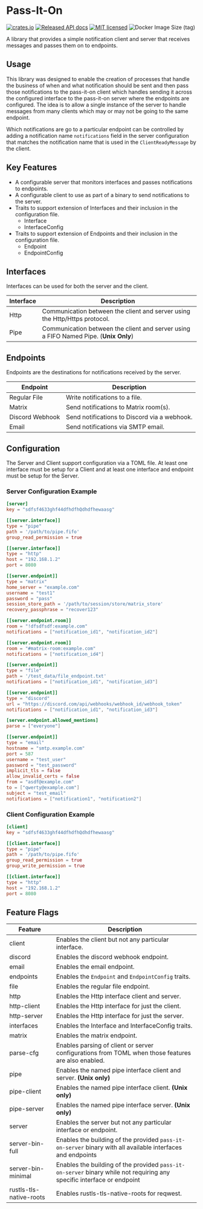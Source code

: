 # Pass-It-On
[![crates.io](https://img.shields.io/crates/v/pass-it-on)](https://crates.io/crates/pass-it-on)
[![Released API docs](https://docs.rs/pass-it-on/badge.svg)](https://docs.rs/pass-it-on/)
[![MIT licensed](https://img.shields.io/crates/l/pass-it-on)](./LICENSE)
![Docker Image Size (tag)](https://img.shields.io/docker/image-size/kwheelans/pass-it-on/latest?logo=docker)

A library that provides a simple notification client and server that receives messages and passes them on to endpoints.

## Usage
This library was designed to enable the creation of processes that handle the business of when and what notification should be sent and then pass
those notifications to the pass-it-on client which handles sending it across the configured interface to the pass-it-on server where the endpoints are configured.
The idea is to allow a single instance of the server to handle messages from many clients which may or may not be going to the same endpoint.

Which notifications are go to a particular endpoint can be controlled by adding a notification name `notifications` field in the server configuration
that matches the notification name that is used in the `ClientReadyMessage` by the client.


## Key Features 
- A configurable server that monitors interfaces and passes notifications to endpoints.
- A configurable client to use as part of a binary to send notifications to the server.
- Traits to support extension of Interfaces and their inclusion in the configuration file.
  - Interface
  - InterfaceConfig
- Traits to support extension of Endpoints and their inclusion in the configuration file.
  - Endpoint
  - EndpointConfig


## Interfaces
Interfaces can be used for both the server and the client.

| Interface | Description                                                                          |
|-----------|--------------------------------------------------------------------------------------|
| Http      | Communication between the client and server using the Http/Https protocol.           |
| Pipe      | Communication between the client and server using a FIFO Named Pipe. (**Unix Only**) |


## Endpoints
Endpoints are the destinations for notifications received by the server.

| Endpoint        | Description                                  |
|-----------------|----------------------------------------------|
| Regular File    | Write notifications to a file.               |
| Matrix          | Send notifications to Matrix room(s).        |
| Discord Webhook | Send notifications to Discord via a webhook. |
| Email           | Send notifications via SMTP email.           |

## Configuration
The Server and Client support configuration via a TOML file.
At least one interface must be setup for a Client and at least one interface and endpoint
must be setup for the Server.


### Server Configuration Example
```toml
[server]
key = "sdfsf4633ghf44dfhdfhQdhdfhewaasg"

[[server.interface]]
type = "pipe"
path = '/path/to/pipe.fifo'
group_read_permission = true

[[server.interface]]
type = "http"
host = "192.168.1.2"
port = 8080

[[server.endpoint]]
type = "matrix"
home_server = "example.com"
username = "test1"
password = "pass"
session_store_path = '/path/to/session/store/matrix_store'
recovery_passphrase = "recover123"

[[server.endpoint.room]]
room = "!dfsdfsdf:example.com"
notifications = ["notification_id1", "notification_id2"]

[[server.endpoint.room]]
room = "#matrix-room:example.com"
notifications = ["notification_id4"]

[[server.endpoint]]
type = "file"
path = '/test_data/file_endpoint.txt'
notifications = ["notification_id1", "notification_id3"]

[[server.endpoint]]
type = "discord"
url = "https://discord.com/api/webhooks/webhook_id/webhook_token"
notifications = ["notification_id1", "notification_id3"]

[server.endpoint.allowed_mentions]
parse = ["everyone"]

[[server.endpoint]]
type = "email"
hostname = "smtp.example.com"
port = 587
username = "test_user"
password = "test_password"
implicit_tls = false
allow_invalid_certs = false
from = "asdf@example.com"
to = ["qwerty@example.com"]
subject = "test_email"
notifications = ["notification1", "notification2"]

```

### Client Configuration Example
```toml
[client]
key = "sdfsf4633ghf44dfhdfhQdhdfhewaasg"

[[client.interface]]
type = "pipe"
path = '/path/to/pipe.fifo'
group_read_permission = true
group_write_permission = true

[[client.interface]]
type = "http"
host = "192.168.1.2"
port = 8080
```


## Feature Flags

| Feature                 | Description                                                                                                            |
|-------------------------|------------------------------------------------------------------------------------------------------------------------|
| client                  | Enables the client but not any particular interface.                                                                   |
| discord                 | Enables the discord webhook endpoint.                                                                                  |
| email                   | Enables the email endpoint.                                                                                            |
| endpoints               | Enables the `Endpoint` and `EndpointConfig` traits.                                                                    |
| file                    | Enables the regular file endpoint.                                                                                     |
| http                    | Enables the Http interface client and server.                                                                          |
| http-client             | Enables the Http interface for just the client.                                                                        |
| http-server             | Enables the Http interface for just the server.                                                                        |
| interfaces              | Enables the Interface and InterfaceConfig traits.                                                                      |
| matrix                  | Enables the matrix endpoint.                                                                                           |
| parse-cfg               | Enables parsing of client or server configurations from TOML when those features are also enabled.                     |
| pipe                    | Enables the named pipe interface client and server. **(Unix only)**                                                    |
| pipe-client             | Enables the named pipe interface client. **(Unix only)**                                                               |
| pipe-server             | Enables the named pipe interface server. **(Unix only)**                                                               |
| server                  | Enables the server but not any particular interface or endpoint.                                                       |
| server-bin-full         | Enables the building of the provided `pass-it-on-server` binary with all available interfaces and endpoints            |
| server-bin-minimal      | Enables the building of the provided `pass-it-on-server` binary while not requiring any specific interface or endpoint |
| rustls-tls-native-roots | Enables rustls-tls-native-roots for reqwest.                                                                           |
